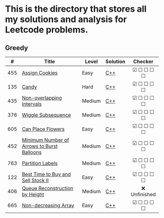 # This is the directory that stores all my solutions and analysis for Leetcode problems. 

## Greedy
|  #  | Title | Level | Solution | Checker |
| :---: | --- | --- | --- | :----: |
|455| [Assign Cookies](https://leetcode.com/problems/assign-cookies/) | Easy | [C++](./Greedy/455.%20Assign%20Cookies.md) | &#x2611; &#x2610; &#x2610; &#x2610; &#x2610;|
|135| [Candy](https://leetcode.com/problems/candy/) | Hard | [C++](./Greedy/135.%20Candy.md) | &#x2611; &#x2610; &#x2610; &#x2610; &#x2610; |
|435| [Non-overlapping Intervals](https://leetcode.com/problems/non-overlapping-intervals/) | Medium | [C++](./Greedy/435.%20Non-overlapping%20Intervals.md) | &#x2611; &#x2610; &#x2610; &#x2610; &#x2610; |
|376| [Wiggle Subsequence](https://leetcode.com/problems/wiggle-subsequence/) | Medium | [C++](./Greedy/376.%20Wiggle%20Subsequence.md) | &#x2611; &#x2610; &#x2610; &#x2610; &#x2610; |
|605| [Can Place Flowers](https://leetcode.com/problems/can-place-flowers/) | Easy | [C++](./Greedy/605.%20Can%20Place%20Flowers.md) | &#x2611; &#x2610; &#x2610; &#x2610; &#x2610; |
|452| [Minimum Number of Arrows to Burst Balloons](https://leetcode.com/problems/candy/) | Medium | [C++](./Greedy/452.%20Minimum%20Number%20of%20Arrows%20to%20Burst%20Balloons.md) | &#x2611; &#x2610; &#x2610; &#x2610; &#x2610; |
|763| [Partition Labels](https://leetcode.com/problems/partition-labels/) | Medium | [C++](./Greedy/763.%20Partition%20Labels.md) | &#x2611; &#x2610; &#x2610; &#x2610; &#x2610; |
|122| [Best Time to Buy and Sell Stock II](https://leetcode.com/problems/best-time-to-buy-and-sell-stock-ii/) | Easy | [C++](./Greedy/122.%20Best%20Time%20to%20Buy%20and%20Sell%20Stock%20II.md) | &#x2611; &#x2610; &#x2610; &#x2610; &#x2610; |
|406| [Queue Reconstruction by Height](https://leetcode.com/problems/candy/) | Medium | [C++](./Greedy/135.%20Candy.md) | ❌ Unfinished |
|665| [Non-decreasing Array](https://leetcode.com/problems/non-decreasing-array/) | Easy | [C++](./Greedy/665.%20Non-decreasing%20Array.md) | &#x2611; &#x2610; &#x2610; &#x2610; &#x2610; |




